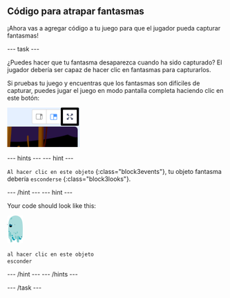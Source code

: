 ## Código para atrapar fantasmas

¡Ahora vas a agregar código a tu juego para que el jugador pueda capturar fantasmas!

\--- task \---

¿Puedes hacer que tu fantasma desaparezca cuando ha sido capturado? El jugador debería ser capaz de hacer clic en fantasmas para capturarlos.

Si pruebas tu juego y encuentras que los fantasmas son difíciles de capturar, puedes jugar el juego en modo pantalla completa haciendo clic en este botón:

![screenshot](images/ghost-fullscreen-annotated.png)

\--- hints \--- \--- hint \---

`Al hacer clic en este objeto` {:class="block3events"}, tu objeto fantasma debería `esconderse` {:class="block3looks"}.

\--- /hint \--- \--- hint \---

Your code should look like this:

![objeto fantasma](images/ghost-sprite.png)

```blocks3
al hacer clic en este objeto
esconder
```

\--- /hint \--- \--- /hints \---

\--- /task \---